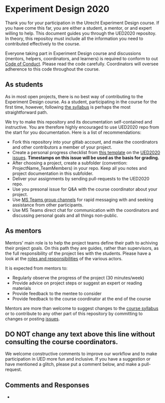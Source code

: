 # Experiment Design 2020

Thank you for your participation in the Utrecht Experiment Design course. If you have come this far, you are either a student, a mentor, or and expert willing to help. This document guides you through the UED2020 repositoy. In theory, this repositoy must include all the information you need to contributed effectively to the course. 

Everyone taking part in Experiment Design course and discussions (mentors, helpers, coordinators, and learners) is required to conform to out [Code of Conduct](CODE_OF_CONDUCT.md). Please read the code carefully. Coordinators will oversee adherence to this code throughout the course.


## As students 

As in most open projects, there is no best way of contributing to the Experiment Design course. As a student, participating in the course for the first time, however, following [the syllabus](Syllabus_2020.md) is perhaps the most straightforward path. 

We try to make this repository and its documentation self-contained and instructive. You are therefore highly encouraged to use UED2020 repo from the start for you documentation. Here is a list of recommendations:

+ Fork this repository into your gitlab account, and make the coordinators and other contributors a member of your project.
+ Create a personal progress checklist from [this template](./Coordination/_Templates/progress_checklist.md) on the [UED2020 issues](https://git.science.uu.nl/ued2020/experiment-design-2020/-/issues). **Timestamps on this issue will be used as the basis for grading.**
+ After choosing a project, create a subfolder (convention: ProjectName_TeamMembers) in your repo. Keep all you notes and project documentation in this subfolder. 
+ Deliver your assignments by sending pull-requests to the UED2020 repo.
+ Use you presonal issue for Q&A with the course coordinator about your project.
+ Use [MS Teams group channels](https://teams.microsoft.com/l/team/19%3a873e11d0442d4ccba0f542092004b1e0%40thread.skype/conversations?groupId=eea5ff66-ce0f-476e-8755-535cdaced1f7&tenantId=d72758a0-a446-4e0f-a0aa-4bf95a4a10e7) for rapid messaging with and seeking assistance from other participants.
+ Use MS Teams direct chat for communication with the coordinators and discussing personal goals and all things non-public.

## As mentors

Mentors' main role is to help the project teams define their path to achiving their project goals. On this path they are guides, rather than supervisors, as the full responsibility of the project lies with the students. Please have a look at the [roles and responsibilities](./Coordination/Roles_and_Responsibilities.md) of the various actors.

It is expected from mentors to:  
+ Regularly observe the progress of the project (30 minutes/week)
+ Provide advice on project steps or suggest an expert or reading materials
+ Provide feedback to the mentee to consider
+ Provide feedback to the course coordinator at the end of the course 

Mentors are more than welcome to suggest changes to the [course syllabus](Syllabus_2020.md) or to contribute to any other part of this repository by committing to changes or posting [issues](https://git.science.uu.nl/ued2020/experiment-design-2020/-/issues). 

**DO NOT change any text above this line without consulting the course coordinators.**
---
We welcome constructive comments to improve our workflow and to make participation in UED more fun and inclusive. If you have a suggestion or have mentioned a glitch, please put a comment below, and make a pull-request.

## Comments and Responses
+ 
